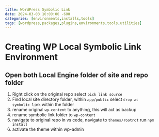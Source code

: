 ```yaml
---
title: WordPress Symbolic Link
date: 2024-03-03 10:00:00 -600
categories: [environments,installs,tools]
tags: [wordpress,packages,plugins,environments,tools,utilities]
---
```


# Creating WP Local Symbolic Link Environment

## Open both Local Engine folder of site and repo folder

1. Right click on the original repo select `pick link source`
2. Find local site directory folder, within `app/public` select `drop as symbolic link` within the folder
3. rename original `wp-content` to anything, this will act as backup
4. rename symbolic link folder to `wp-content`
5. navigate to original repo in vs code, navigate to `themes/rootrot` run `npm install`
6. activate the theme within wp-admin